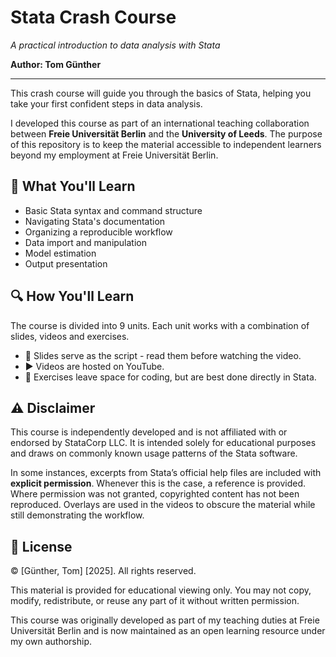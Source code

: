 # Stata Crash Course
*A practical introduction to data analysis with Stata*

**Author: Tom Günther**

---

This crash course will guide you through the basics of Stata, helping you take your first confident steps in data analysis.

I developed this course as part of an international teaching collaboration between **Freie Universität Berlin** and the **University of Leeds**. The purpose of this repository is to keep the material accessible to independent learners beyond my employment at Freie Universität Berlin.

## 🎯 What You'll Learn

- Basic Stata syntax and command structure
- Navigating Stata's documentation
- Organizing a reproducible workflow
- Data import and manipulation
- Model estimation
- Output presentation
  
## 🔍 How You'll Learn

The course is divided into 9 units. Each unit works with a combination of slides, videos and exercises.

- 📄 Slides serve as the script - read them before watching the video.
- ▶️ Videos are hosted on YouTube.
- 🧪 Exercises leave space for coding, but are best done directly in Stata.
  
## ⚠️ Disclaimer

This course is independently developed and is not affiliated with or endorsed by StataCorp LLC. It is intended solely for educational purposes and draws on commonly known usage patterns of the Stata software.

In some instances, excerpts from Stata’s official help files are included with **explicit permission**. Whenever this is the case, a reference is provided. Where permission was not granted, copyrighted content has not been reproduced. Overlays are used in the videos to obscure the material while still demonstrating the workflow.

## 📝 License

© [Günther, Tom] [2025]. All rights reserved.

This material is provided for educational viewing only. 
You may not copy, modify, redistribute, or reuse any part of it without written permission.

This course was originally developed as part of my teaching duties at Freie Universität Berlin and is now maintained as an open learning resource under my own authorship.

<span style="display:block; margin-top:4em;"></span>

